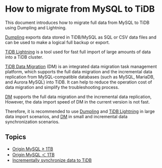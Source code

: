 # How to migrate from MySQL to TiDB

This document introduces how to migrate full data from  MySQL to TiDB using Dumpling and Lightning.

[Dumpling](https://github.com/pingcap/dumpling) exports data stored in TiDB/MySQL as SQL or CSV data files and can be used to make a logical full backup or export.

[TiDB Lightning](/tidb-lightning/tidb-lightning-overview.md) is a tool used for fast full import of large amounts of data into a TiDB cluster. 

[TiDB Data Migration](https://github.com/pingcap/dm) (DM) is an integrated data migration task management platform, which supports the full data migration and the incremental data replication from MySQL-compatible databases (such as MySQL, MariaDB, and Aurora MySQL) into TiDB. It can help to reduce the operation cost of data migration and simplify the troubleshooting process. 

[DM](https://github.com/pingcap/dm) supports the full data migration and the incremental data replication, However, the data import speed of DM in the current version is not fast.

Therefore, it is recommended to use [Dumpling](https://github.com/pingcap/dumpling) and [TiDB Lightning](/tidb-lightning/tidb-lightning-overview.md) in large data import scenarios, and [DM](https://github.com/pingcap/dm) in small and incremental data synchronization scenarios.

## Topics

- [Origin MySQL ≥ 1TB](/data-migration/mysql/huge-data.md)
- [Origin MySQL ＜ 1TB](/data-migration/mysql/small-data.md)
- [Incrementally synchronize data to TiDB](/data-migration/mysql/increment.md)
